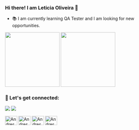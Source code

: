 ### Hi there! I am Leticia Oliveira 👋

- 📚 I am currently learning QA Tester and I am looking for new opportunities.

<div>

 <img height="180cm" src="https://github-readme-stats.vercel.app/api?username=leticiaoliveira&show_icons=true&theme=tokyonight"/>
  <img height="180cm" src="https://github-readme-stats.vercel.app/api/top-langs/?username=leticiaoliveira&layout=compact&theme=tokyonight"/>
  
</div>

### 🥰 Let's get connected:

<a href="https://www.linkedin.com/in/leticia-oliveira-760828123/" target="_blank"><img src="https://img.shields.io/badge/-LinkedIn-%230077B5?style=for-the-badge&logo=linkedin&logoColor=white" target="_blank"></a> 
<a href="https://www.instagram.com/le.andrades/" target="_blank"><img src="https://img.shields.io/badge/-Instagram-%23E4405F?style=for-the-badge&logo=instagram&logoColor=white" target="_blank"></a>


<div>
  
  <img align="center" alt="Andressa-html" height="30" width="40" src="https://cdn.jsdelivr.net/gh/devicons/devicon/icons/html5/html5-original.svg"/>
  <img align="center" alt="Andressa-html" height="30" width="40" src="https://cdn.jsdelivr.net/gh/devicons/devicon/icons/css3/css3-original.svg" />
  <img align="center" alt="Andressa-html" height="30" width="40" src="https://cdn.jsdelivr.net/gh/devicons/devicon/icons/javascript/javascript-original.svg"/>
   <img align="center" alt="Andressa-html" height="30" width="40" src="https://cdn.jsdelivr.net/gh/devicons/devicon/icons/selenium/selenium-original.svg" />
   
  
</div>
